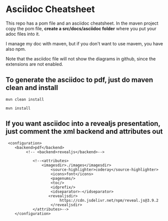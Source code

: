 # Asciidoc Cheatsheet

This repo has a pom file and an asciidoc cheatsheet. In the maven project copy the pom file,
**create a src/docs/asciidoc folder** where you put your adoc files into it.

I manage my doc with maven, but if you don't want to use mavem, you have also npm.

Note that the asciidoc file will not show the diagrams in github, since the extensions are not enabled.

## To generate the asciidoc to pdf, just do maven clean and install

    mvn clean install

    mvn install

## If you want asciidoc into a revealjs presentation, just comment the xml backend and attributes out

     <configuration>
        <backend>pdf</backend>
             <!-- <backend>revealjs</backend>-->

                <!--<attributes>
                    <imagesdir>./images</imagesdir>
                        <source-highlighter>coderay</source-highlighter>
                        <icons>font</icons>
                        <pagenums/>
                        <toc/>
                        <idprefix/>
                        <idseparator>-</idseparator>
                       <revealjsdir>
                            https://cdn.jsdelivr.net/npm/reveal.js@3.9.2
                        </revealjsdir>
                </attributes>-->
        </configuration>
        
